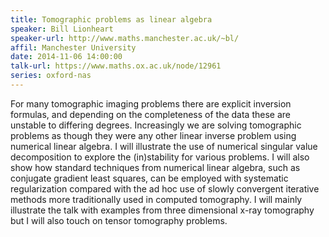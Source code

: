 ```yaml
---
title: Tomographic problems as linear algebra
speaker: Bill Lionheart
speaker-url: http://www.maths.manchester.ac.uk/~bl/
affil: Manchester University
date: 2014-11-06 14:00:00
talk-url: https://www.maths.ox.ac.uk/node/12961
series: oxford-nas
---
```


For many tomographic imaging problems there are explicit inversion formulas,
and depending on the completeness of the data these are unstable to differing
degrees. Increasingly we are solving tomographic problems as though they were
any other linear inverse problem using numerical linear algebra. I will
illustrate the use of numerical singular value decomposition to explore the
(in)stability for various problems. I will also show how standard techniques
from numerical linear algebra, such as conjugate gradient least squares, can be
employed with systematic regularization compared with the ad hoc use of slowly
convergent iterative methods more traditionally used in computed tomography. I
will mainly illustrate the talk with examples from three dimensional x-ray
tomography but I will also touch on tensor tomography problems.
